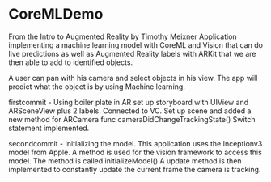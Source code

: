 # CoreMLDemo
From the Intro to Augmented Reality by Timothy Meixner
Application implementing a machine learning model with CoreML and Vision that can do live predictions as well as Augmented Reality
labels with ARKit that we are then able to add to identified objects.

A user can pan with his camera and select objects in his view. The app will predict
what the object is by using Machine learning.

firstcommit - Using boiler plate in AR set up storyboard with UIView and ARSceneView plus 2 labels. 
Connected to VC. Set up scene and added a new method for ARCamera func cameraDidChangeTrackingState() Switch statement implemented.

secondcommit - Initializing the model. This application uses the Inceptionv3 model from Apple. A method is used for the vision 
framework to access this model. The method is called initializeModel() A update method is then implemented to constantly update the 
current frame the camera is tracking.




